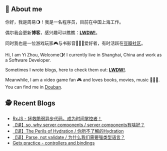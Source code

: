 ## 🦒 About me

你好，我是周易🌖！我是一名程序员，目前在中国上海工作。

偶尔我会更新**博客**，感兴趣可以瞧瞧：**[LWDW!](https://b-sirius.github.io/)**。

同时我也是一位游戏玩家🎮与书影音👩🏻‍🎤爱好者，有时活跃在[豆瓣社区](https://www.douban.com/people/121516026/)。

Hi, I am  Yi Zhou, Welcome🌖! I currently live in Shanghai, China and work as a Software Developer.

Sometimes I wrote blogs, here to check them out: **[LWDW!](https://b-sirius.github.io/)**.

Meanwhile, I am a video game fan 🎮 and loves books, movies, music 👩🏻‍🎤. You can find me in [Douban](https://www.douban.com/people/121516026/).

## 🕵️ Recent Blogs

<!-- BLOG-POST-LIST:START -->
- [RxJS - 拯救脆弱异步代码，成为时间掌控者！](https://b-sirius.github.io/posts/rxjs-async-master)
- [【译】so, why server components / server components有啥好？](https://b-sirius.github.io/posts/so-why-server-components)
- [【译】The Perils of Hydration / 你所不了解的Hydration](https://b-sirius.github.io/posts/the-perils-of-hydration)
- [【译】Parse, not validate / 为什么我们需要强类型语言？](https://b-sirius.github.io/posts/parse-not-validate)
- [Getx practice - controllers and bindings](https://b-sirius.github.io/posts/getx-controllers-bindings)
<!-- BLOG-POST-LIST:END -->
